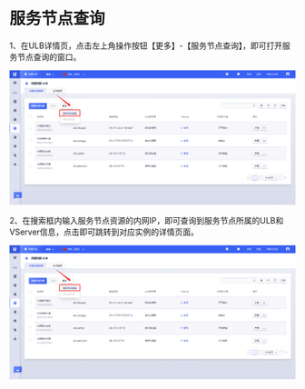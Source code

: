 # 服务节点查询

1、在ULB详情页，点击左上角操作按钮【更多】-【服务节点查询】，即可打开服务节点查询的窗口。

![](/images/QueryBackend1.png)

2、在搜索框内输入服务节点资源的内网IP，即可查询到服务节点所属的ULB和VServer信息，点击即可跳转到对应实例的详情页面。

![](/images/QueryBackend1.png)

